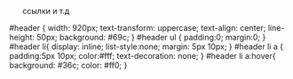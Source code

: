 

<div id="header">
        <ul>
            ссылки и т.д
        </ul>
    </div>
<head>
#header {
    width: 920px;
    text-transform: uppercase;
    text-align: center;
    line-height: 50px;
    background: #69c;
}
  #header ul {
    padding:0;
    margin:0;
  }
  #header li{
    display: inline;
    list-style:none;
    margin: 5px 10px;
  }
     #header li a {
        padding:5px 10px;
        color:#fff;
        text-decoration: none;
     }
     #header li a:hover{
        background: #36c;
        color: #ff0;
     }
</head>

